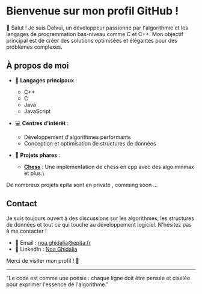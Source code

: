 # Bienvenue sur mon profil GitHub !

👋 Salut ! Je suis Dolvui, un développeur passionné par l'algorithmie et les langages de programmation bas-niveau comme C et C++. Mon objectif principal est de créer des solutions optimisées et élégantes pour des problèmes complexes.

## À propos de moi

- 🌟 **Langages principaux** : 
  - C++
  - C
  - Java
  - JavaScript

- 💻 **Centres d'intérêt** :
  - Développement d'algorithmes performants
  - Conception et optimisation de structures de données

- 🚀 **Projets phares** :
  - **[Chess](https://github.com/dolvui/Chess)** : Une implementation de chess en cpp avec des algo minmax et plus.\

De nombreux projets epita sont en private , comming soon ...

## Contact

Je suis toujours ouvert à des discussions sur les algorithmes, les structures de données et tout ce qui touche au développement logiciel. N'hésitez pas à me contacter !

- 📧 Email : [noa.ghidalia@epita.fr](noa.ghidalia@epita.fr)
- 💼 LinkedIn : [Noa Ghidalia](https://www.linkedin.com/in/noa-ghidalia-1877012b6/)

Merci de visiter mon profil ! 🌟

---

"Le code est comme une poésie : chaque ligne doit être pensée et ciselée pour exprimer l'essence de l'algorithme."

